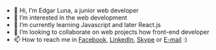 - 👋 Hi, I’m Edgar Luna, a junior web developer
- 👀 I’m interested in the web development
- 🌱 I’m currently learning Javascript and later React.js
- 💞️ I’m looking to collaborate on web projects how front-end developer
- 📫 How to reach me in [Facebook](https://www.facebook.com/3DGARXD/), [LinkedIn](https://www.linkedin.com/in/3DGARXD/), [Skype](https://join.skype.com/invite/muyh8eLVyidv) or [E-mail](mailto:ejlc2001@gmail.com)
:)
